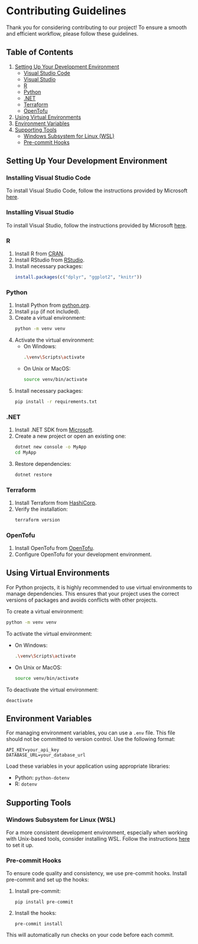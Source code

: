 # Contributing Guidelines
Thank you for considering contributing to our project! To ensure a smooth and efficient workflow, please follow these guidelines.

## Table of Contents
1. [Setting Up Your Development Environment](#setting-up-your-development-environment)
    - [Visual Studio Code](#installing-visual-studio-code)
    - [Visual Studio](#installing-visual-studio)
    - [R](#r)
    - [Python](#python)
    - [.NET](#dotnet)
    - [Terraform](#terraform)
    - [OpenTofu](#opentofu)
2. [Using Virtual Environments](#using-virtual-environments)
3. [Environment Variables](#environment-variables)
4. [Supporting Tools](#supporting-tools)
    - [Windows Subsystem for Linux (WSL)](#windows-subsystem-for-linux-wsl)
    - [Pre-commit Hooks](#pre-commit-hooks)

## Setting Up Your Development Environment

### Installing Visual Studio Code

To install Visual Studio Code, follow the instructions provided by Microsoft [here](https://code.visualstudio.com/download).

### Installing Visual Studio

To install Visual Studio, follow the instructions provided by Microsoft [here](https://visualstudio.microsoft.com).

### R
1. Install R from [CRAN](https://cran.r-project.org/).
2. Install RStudio from [RStudio](https://www.rstudio.com/products/rstudio/download/).
3. Install necessary packages:
    ```r
    install.packages(c("dplyr", "ggplot2", "knitr"))
    ```

### Python
1. Install Python from [python.org](https://www.python.org/downloads/).
2. Install `pip` (if not included).
3. Create a virtual environment:
    ```sh
    python -m venv venv
    ```
4. Activate the virtual environment:
    - On Windows:
        ```sh
        .\venv\Scripts\activate
        ```
    - On Unix or MacOS:
        ```sh
        source venv/bin/activate
        ```
5. Install necessary packages:
    ```sh
    pip install -r requirements.txt
    ```

### .NET
1. Install .NET SDK from [Microsoft](https://dotnet.microsoft.com/download).
2. Create a new project or open an existing one:
    ```sh
    dotnet new console -o MyApp
    cd MyApp
    ```
3. Restore dependencies:
    ```sh
    dotnet restore
    ```

### Terraform
1. Install Terraform from [HashiCorp](https://www.terraform.io/downloads.html).
2. Verify the installation:
    ```sh
    terraform version
    ```

### OpenTofu
1. Install OpenTofu from [OpenTofu](https://www.opentofu.com/downloads.html).
2. Configure OpenTofu for your development environment.

## Using Virtual Environments

For Python projects, it is highly recommended to use virtual environments to manage dependencies. This ensures that your project uses the correct versions of packages and avoids conflicts with other projects.

To create a virtual environment:
```sh
python -m venv venv
```

To activate the virtual environment:
- On Windows: 
    ```sh
    .\venv\Scripts\activate
    ```

- On Unix or MacOS: 
    ```sh
    source venv/bin/activate
    ```

To deactivate the virtual environment:
```
deactivate
```

## Environment Variables
For managing environment variables, you can use a `.env` file. This file should not be committed to version control. Use the following format:

```
API_KEY=your_api_key
DATABASE_URL=your_database_url
```

Load these variables in your application using appropriate libraries:
- Python: `python-dotenv`
- R: `dotenv`

## Supporting Tools

### Windows Subsystem for Linux (WSL)
For a more consistent development environment, especially when working with Unix-based tools, consider installing WSL. Follow the instructions [here](https://learn.microsoft.com/en-us/windows/wsl/install) to set it up.

### Pre-commit Hooks
To ensure code quality and consistency, we use pre-commit hooks. Install pre-commit and set up the hooks:

1. Install pre-commit:
    ```
    pip install pre-commit
    ```
2. Install the hooks:
    ```
    pre-commit install
    ```

This will automatically run checks on your code before each commit.

